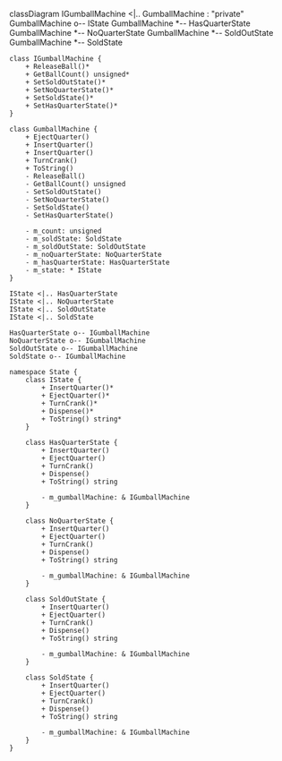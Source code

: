 classDiagram
IGumballMachine <|.. GumballMachine : "private"
GumballMachine o-- IState
GumballMachine *-- HasQuarterState
GumballMachine *-- NoQuarterState
GumballMachine *-- SoldOutState
GumballMachine *-- SoldState

    class IGumballMachine {
        + ReleaseBall()*
        + GetBallCount() unsigned*
        + SetSoldOutState()*
        + SetNoQuarterState()*
        + SetSoldState()*
        + SetHasQuarterState()*
    }

    class GumballMachine {
        + EjectQuarter()
        + InsertQuarter()
        + InsertQuarter()
        + TurnCrank()
        + ToString()
        - ReleaseBall()
        - GetBallCount() unsigned
        - SetSoldOutState()
        - SetNoQuarterState()
        - SetSoldState()
        - SetHasQuarterState()

        - m_count: unsigned 
        - m_soldState: SoldState 
        - m_soldOutState: SoldOutState
        - m_noQuarterState: NoQuarterState
        - m_hasQuarterState: HasQuarterState
        - m_state: * IState
    }

    IState <|.. HasQuarterState
    IState <|.. NoQuarterState
    IState <|.. SoldOutState
    IState <|.. SoldState

    HasQuarterState o-- IGumballMachine
    NoQuarterState o-- IGumballMachine
    SoldOutState o-- IGumballMachine
    SoldState o-- IGumballMachine

    namespace State {
        class IState {
            + InsertQuarter()*
            + EjectQuarter()*
            + TurnCrank()*
            + Dispense()*
            + ToString() string*
        }

        class HasQuarterState {
            + InsertQuarter()
            + EjectQuarter()
            + TurnCrank()
            + Dispense()
            + ToString() string

            - m_gumballMachine: & IGumballMachine
        }

        class NoQuarterState {
            + InsertQuarter()
            + EjectQuarter()
            + TurnCrank()
            + Dispense()
            + ToString() string

            - m_gumballMachine: & IGumballMachine
        }

        class SoldOutState {
            + InsertQuarter()
            + EjectQuarter()
            + TurnCrank()
            + Dispense()
            + ToString() string

            - m_gumballMachine: & IGumballMachine
        }

        class SoldState {
            + InsertQuarter()
            + EjectQuarter()
            + TurnCrank()
            + Dispense()
            + ToString() string

            - m_gumballMachine: & IGumballMachine
        }
    }
